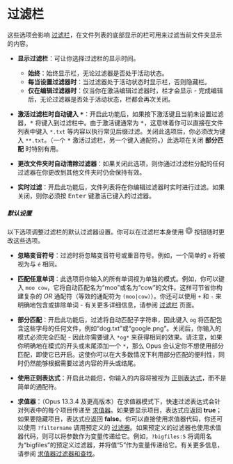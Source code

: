 # 过滤栏

这些选项会影响 [过滤栏](/Manual/basic_concepts/searching_and_filtering/filter_bar.zh.md)，在文件列表的底部显示的栏可用来过滤当前文件夹显示的内容。

- **显示过滤栏**：可让你选择过滤栏的显示时间。
  - **始终**：始终显示栏，无论过滤器是否处于活动状态。
  - **每当设置过滤器时**：当过滤器处于活动状态时显示栏，否则隐藏栏。
  - **仅在编辑过滤器时**：仅当你在激活编辑过滤器时，栏才会显示 - 完成编辑后，无论过滤器是否处于活动状态，栏都会再次关闭。

- **激活过滤栏时自动键入 <kbd>\*</kbd>**：开启此功能后，如果按下激活键且当前未设置过滤器，<kbd>\*</kbd> 将键入到过滤栏中。由于激活键通常为 <kbd>\*</kbd>，这意味着你可以直接在文件列表中键入 `*.txt` 等内容以执行常见后缀过滤。关闭此选项后，你必须改为键入 `**.txt`。（一个 <kbd>\*</kbd> 激活过滤栏，另一个键入通配符。）此选项在关闭 **部分匹配** 时特别有用。

- **更改文件夹时自动清除过滤器**：如果关闭此选项，则你通过过滤栏分配的任何过滤器在你更改到其他文件夹时仍会保持有效。

- **实时过滤**：开启此功能后，文件列表将在你编辑过滤器时实时进行过滤。如果关闭，则你必须按 <kbd>Enter</kbd> 键激活已键入的过滤器。

##### 默认设置

以下选项调整过滤栏的默认过滤器设置。你可以在过滤栏本身使用 ![](/Manual/images/media/13/button_edit.png) 按钮随时更改这些选项。

- **忽略变音符号**：过滤时将忽略变音符号或重音符号。例如，一个简单的 `e` 将被视为与 `é` 相同。

- **匹配任意单词**：此选项将你输入的所有单词视为单独的模式。例如，你可以键入 `moo cow`，它将自动匹配名为“moo”或名为“cow”的文件。这样可节省你构建复杂的 *OR* 通配符（等效的通配符为 `(moo|cow)`）。你还可以使用 `+` 和 `-` 来明确地包含或排除单词 - 有关更多详细信息，请参阅 [过滤栏](/Manual/basic_concepts/searching_and_filtering/filter_bar.zh.md) 页面。

- **部分匹配**：开启此功能后，过滤将自动匹配子字符串，因此键入 `og` 将匹配包含这些字母的任何文件，例如“dog.txt”或“google.png”。关闭后，你输入的模式必须完全匹配 - 因此你需要键入 `*og*` 来获得相同的效果。请注意，如果你明确地在模式的开头或末尾添加一个 `*`，那么 Opus 会认定你不想使用部分匹配，即使它已开启。这使你可以在大多数情况下利用部分匹配的便利性，同时仍然能够根据需要过滤内容的开头或结尾。

- **使用正则表达式**：开启此功能后，你输入的内容将被视为 [正则表达式](/Manual/reference/wildcard_reference/regular_expression_syntax.zh.md)，而不是简单的通配符。

- **求值器**：（Opus 13.3.4 及更高版本）在求值器模式下，快速过滤表达式会针对列表中的每个项目传递至 [求值器](/Manual/evaluator/README.zh.md)。如果要显示项目，表达式应返回 **true**；如果要隐藏项目，表达式应返回 **false**。你可以直接使用求值器代码，你还可以使用 `?filtername` 调用预定义的 [过滤器](/Manual/file_operations/filtered_operations/README.zh.md)。如果预定义的过滤器也使用求值器代码，则可以将参数作为变量传递给它。例如，`?bigfiles:5` 将调用名为“bigfiles”的预定义过滤器，并将值“5”作为变量传递给它。有关更多信息，请参阅 [求值器过滤器和查找](/Manual/evaluator/applicable_contexts/filters_and_find.zh.md)。